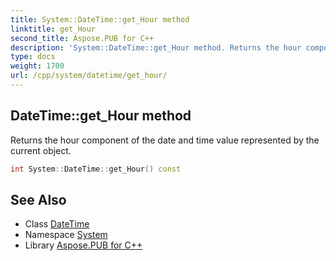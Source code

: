 ```yaml
---
title: System::DateTime::get_Hour method
linktitle: get_Hour
second_title: Aspose.PUB for C++
description: 'System::DateTime::get_Hour method. Returns the hour component of the date and time value represented by the current object in C++.'
type: docs
weight: 1700
url: /cpp/system/datetime/get_hour/
---
```

## DateTime::get_Hour method


Returns the hour component of the date and time value represented by the current object.

```cpp
int System::DateTime::get_Hour() const
```

## See Also

* Class [DateTime](../)
* Namespace [System](../../)
* Library [Aspose.PUB for C++](../../../)
